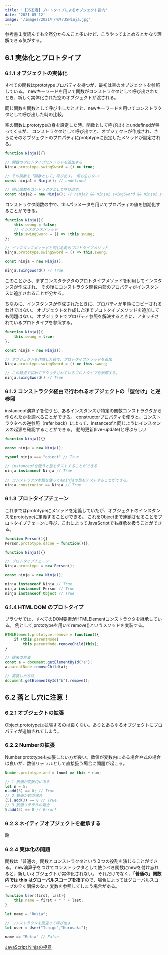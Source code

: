 ```yaml
---
title: '【JS忍者】プロトタイプによるオブジェクト指向'
date: '2021-05-12'
image: '/images/2021年/4月/JSNinja.jpg'
---
```

参考書１度読んでも全然分からんこと多いけど、こうやってまとめるとかなり理解できる気がする。

## 6.1 実体化とプロトタイプ
### 6.1.1 オブジェクトの実体化
すべての関数はprototypeプロパティを持つが、最初は空のオブジェクトを参照している。
newキーワードを用いて関数がコンストラクタとして呼び出されたとき、新しく実体化された空のオブジェクトが渡される。

同じ関数を関数として呼び出したときと、newキーワードを用いてコンストラクタとして呼び出した時の比較。

空の関数にprototypeの身を設定した時、関数として呼び出すとundefinedが帰ってくるが、
コンストラクタとして呼び出すと、オブジェクトが作成され、さらにそのオブジェクトのプロパティにprotptypeに設定したメソッドが設定される。

```javascript
function Ninja(){}

// 関数のプロトタイプにメソッドを追加する
Ninja.prototype.swingSword = () => true;

// その関数を「関数として」呼び出す。　何も生じない
const ninja1 = Ninja(); // undefined

// 同じ関数をコントラクタとして呼び出す。
const ninja2 = new Ninja(); // ninja2 && ninja2.swingSword && ninja2.swingSword() が存在する

```

コンストラクタ関数の中で、thisパラメータを用いてプロパティの値を初期化することができる。

```javascript
function Ninja(){
    this.swung = false;
    // インスタンスメソッド
    this.swingSword = () => !this.swung;
};

// インスタンスメソッドと同じ名前のプロトタイプメソッド
Ninja.prototype.swingSword = () => this.swung;

const ninja = new Ninja();

ninja.swingSword() // True

```
このことから、まずコンスタラクタのプロトタイプメソッドを利用してインスタンスが作成され、
その後にコンストラクタ関数内部のプロパティがインスタンスに追加されることが分かる。

ちなみに、インスタンスが作成されたときに、プロパティが単純にコピーされるわけではない。
オブジェクトを作成した後でプロトタイプメソッドを追加しても問題はない。
オブジェクトでプロパティ参照を解決するときに、アタッチされているプロトタイプを参照する。

```javascript
function Ninja(){
    this.swung = true;
};

const ninja = new Ninja();

// オブジェクトを作成した後で、プロトタイプメソッドを追加
Ninja.prototype.swingSword = () => this.swung;

// この時点で初めてアタッチされているプロトタイプを参照する。
ninja.swingSword() // True
```

### 6.1.2 コンストラクタ経由で行われるオブジェクトの「型付け」と逆参照

instanceof演算子を使うと、あるインスタンスが特定の関数コンストラクタから作られたかを調べることができる。
constructorプロパティを使うと、コンストラクタへの逆参照（refer back）によって、instanceofと同じようにインスタンスの起源を確認することができる。
<red>動的更新(live-update)</red>と呼ぶらしい

```javascript
function Ninja(){}

const ninja = new Ninja();

typeof ninja === "object" // True

// instanceofを使うと型をテストすることができる
ninja instanceof Ninja // True

// コンストラクタ参照を使ってもninjaの型をテストすることができる。
ninja.constructor == Ninja // True
```
### 6.1.3 プロトタイプチェーン

これまではprototypeにメソッドを定義していたが、オブジェクトのインスタンスをprototypeに定義することができる。
これをObjectまで連鎖させることをプロトタイプチェーンに呼び、これによってJavaScriptでも継承を扱うことができる。

```javascript
function Person(){}
Person.prototype.dacne = function(){};

function Ninja(){}

// プロトタイプチェーン
Ninja.prototype = new Person();

const ninja = new Ninja();

ninja instanceof Ninja // True
ninja instanceof Person // True
ninja instanceof Object // True

```

### 6.1.4 HTML DOM のプロトタイプ
ブラウザでは、すべてのDOM要素がHTMLElementコンストラクタを継承している。
例として,prototypeを用いてremove()というメソッドを実装する。
```javascript
HTMLElement.prototype.remove = function(){
    if (this.parentNode)
        this.parentNode.removeChild(this);
}

// 従来の方法
const a = document.getElementById("a");
a.parentNode.removeChild(a);

// 実装した方法
document.getElementById("b").remove();

```
## 6.2 落とし穴に注意！
### 6.2.1 オブジェクトの拡張

Object.prototypeは拡張するのは良くない。ありとあらゆるオブジェクトにプロパティが追加されてしまう。

### 6.2.2 Numberの拡張
Number.prototypeも拡張しない方が良い。数値が変数内にある場合や式の場合は良いが、数値リテラルとして直接扱う場合に問題が起こる。
```javascript
Number.prototype.add = (num) => this + num;

// 1.数値が変数内にある
let n = 5;
n.add(3) == 8; // True
// 2.数値が式の場合
(5).add(3) == 8 // True
// 3.数値リテラルの場合
5.add(3) == 8 // Error!
```

### 6.2.3 ネイティブオブジェクトを継承する
略

### 6.2.4 実体化の問題
関数は「普通の」関数とコンストラクタという２つの役割を演じることができる。
new演算子をつけてコンストラクタとして使うべき関数にnewを付け忘れると、新しいオブジェクトが実体化されない。
それだけでなく、<strong>「普通の」関数内では this はグローバルスコープを指す</strong>ので、場合によってはグローバルスコープの全く関係のない
変数を参照してしまう場合がある。

```javascript
function User(first, last){
    this.name = first + " " + last;
}

let name = "Rukia";

// コンストラクタを間違って呼び出す
let user = User("Ichigo","Kurosaki");

name == "Rukia" // False


```


[JavaScript Ninjaの極意](https://www.amazon.co.jp/dp/B00ESXY9MA/ref=cm_sw_em_r_mt_dp_HRZDY2NZ5YNFZBDMZ89X)
